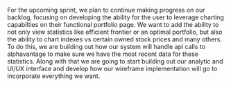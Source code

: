 For the upcoming sprint, we plan to continue making progress on our backlog, focusing on developing the ability for the user to leverage charting capabilties on their functional portfolio page. We want to add the ability to not only view statistics like efficient frontier or an optimal portfolio, but also the ability to chart indexes vs certain owned stock prices and many others. To do this, we are building out how our system will handle api calls to alphavantage to make sure we have the most recent data for these statistics. Along with that we are going to start building out our analytic and UI/UX interface and develop how our wireframe implementation will go to incorporate everything we want. 